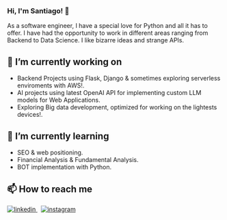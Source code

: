 ### Hi, I'm Santiago! 👋 

As a software engineer, I have a special love for Python and all it has to offer. I have had the opportunity to work in different areas ranging from Backend to Data Science. I like bizarre ideas and strange APIs.

## 🔭 I’m currently working on 
 - Backend Projects using Flask, Django & sometimes exploring serverless enviroments with AWS!.
 - AI projects using latest OpenAI API for implementing custom LLM models for Web Applications.
 - Exploring Big data development, optimized for working on the lightests devices!.

## 🌱 I’m currently learning
 - SEO & web positioning.
 - Financial Analysis & Fundamental Analysis.
 - BOT implementation with Python.

## 📫 How to reach me

<p>
  <a href="https://www.linkedin.com/in/santiagossaa/" rel="nofollow noreferrer">
    <img src="https://img.shields.io/badge/LinkedIn-0077B5?style=for-the-badge&logo=linkedin&logoColor=white" alt="linkedin">
  </a> &nbsp; 
  <a href="https://www.instagram.com/santiago_ssaa/" rel="nofollow noreferrer">
    <img src="https://img.shields.io/badge/Instagram-E4405F?style=for-the-badge&logo=instagram&logoColor=white" alt="instagram">
  </a>
</p>

<!--
**santiagoSSAA/santiagoSSAA** is a ✨ _special_ ✨ repository because its `README.md` (this file) appears on your GitHub profile.

Here are some ideas to get you started:

- 🔭 I’m currently working on ...
- 🌱 I’m currently learning ...
- 👯 I’m looking to collaborate on ...
- 🤔 I’m looking for help with ...
- 💬 Ask me about ...
- 📫 How to reach me: ...
- 😄 Pronouns: ...
- ⚡ Fun fact: ...
-->
